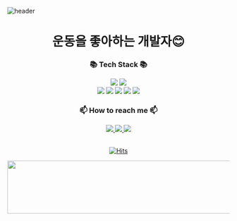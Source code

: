 ![header](https://capsule-render.vercel.app/api?type=waving&color=A7C6ED&height=300&section=header&text=Hi!%20I'm%20SOEUN!&fontSize=90)

<div align=center>

  # 운동을 좋아하는 개발자😊

</div>

<div align=center>
	<h3>📚 Tech Stack 📚</h3>
</div>
<div align="center">
	<img src="https://img.shields.io/badge/Java-007396?style=flat&logo=Conda-Forge&logoColor=white" />
	<img src="https://img.shields.io/badge/Spring Framework-6DB33F?style=flat&logo=Spring&logoColor=white" />
<!-- 	<img src="https://img.shields.io/badge/JavaScript-F7DF1E?style=flat&logo=JavaScript&logoColor=white" /> -->
	<br>
	<img src="https://img.shields.io/badge/Oracle%20SQL-F80000?style=flat&logo=Oracle&logoColor=white" />
	<img src="https://img.shields.io/badge/MySQL-4479A1?style=flat&logo=MySQL&logoColor=white" />
	<img src="https://img.shields.io/badge/MongoDB-47A248?style=flat&logo=MongoDB&logoColor=white" />
	<img src="https://img.shields.io/badge/Redis-DC382D?style=flat&logo=Redis&logoColor=white" />
	<img src="https://img.shields.io/badge/Docker-2496ED?style=flat&logo=Docker&logoColor=white" />
	
</div>

<div align=center>
	<h3>📫 How to reach me 📫</h3>
</div>
<div align="center">
<!--   <a href="https://traveling-shingle-3bd.notion.site/Lee-Soeun-a39a00fdc98a4261b7a41a6062a6c4b3">
	  <img src="https://img.shields.io/badge/Notion-000000?style=flat&logo=Notion&logoColor=white" />
  </a> -->

<a href="https://www.linkedin.com/in/soeun22">
<img src="https://img.shields.io/badge/linkedin-0A66C2?style=flat&logo=linkedin&logoColor=white"/>
</a>
<a href="https://ddonydev.tistory.com/">
<img src="https://img.shields.io/badge/tistory-000000?style=flat&logo=tistory&logoColor=white"/>
</a>
  <a href="mailto:ddonydev@gmail.com">
	  <img src="https://img.shields.io/badge/Gmail-EA4335?style=flat&logo=Gmail&logoColor=white" />
  </a>
  <br> <br>
  
   [![Hits](https://hits.seeyoufarm.com/api/count/incr/badge.svg?url=https%3A%2F%2Fgithub.com%2Fddonydev&count_bg=%2379C83D&title_bg=%23555555&icon=github.svg&icon_color=%23E7E7E7&title=hits&edge_flat=false)](https://hits.seeyoufarm.com)
</div>

<a href="https://github.com/devxb/gitanimals">
  <img src="https://render.gitanimals.org/lines/ddonydev?pet-id=1&contribution-view=false" width="1000" height="120"/>
</a>

<!--
**ddonydev/ddonydev** is a ✨ _special_ ✨ repository because its `README.md` (this file) appears on your GitHub profile.

### Hi there 👋

Here are some ideas to get you started:

- 🔭 I’m currently working on ...
- 🌱 I’m currently learning ...
- 👯 I’m looking to collaborate on ...
- 🤔 I’m looking for help with ...
- 💬 Ask me about ...
- 📫 How to reach me: ...
- 😄 Pronouns: ...
- ⚡ Fun fact: ...
-->
